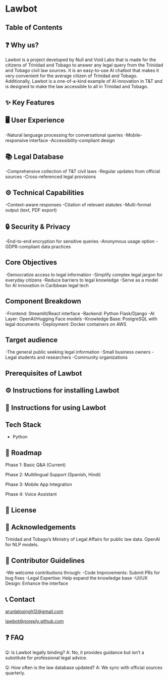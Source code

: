 # Lawbot

## Table of Contents

## ❓ Why us?
Lawbot is a project developed by Null and Void Labs that is made for the citizens of Trinidad and Tobago to answer any legal query from the Trinidad and Tobago civil law sources. It is an easy-to-use AI chatbot that makes it very convenient for the average citizen of Trinidad and Tobago. Additionally, Lawbot is a one-of-a-kind example of AI innovation in T&T and is designed to make the law accessible to all in Trinidad and Tobago.

## ✨ Key Features

## 🖥️ User Experience
-Natural language processing for conversational queries
-Mobile-responsive interface
-Accessibility-compliant design

## 📚 Legal Database
-Comprehensive collection of T&T civil laws
-Regular updates from official sources
-Cross-referenced legal provisions

## ⚙️ Technical Capabilities
-Context-aware responses
-Citation of relevant statutes
-Multi-format output (text, PDF export)

## 🔒 Security & Privacy
-End-to-end encryption for sensitive queries
-Anonymous usage option
-GDPR-compliant data practices

## Core Objectives
-Democratize access to legal information
-Simplify complex legal jargon for everyday citizens
-Reduce barriers to legal knowledge
-Serve as a model for AI innovation in Caribbean legal tech

## Component Breakdown
-Frontend: Streamlit/React interface
-Backend: Python Flask/Django
-AI Layer: OpenAI/Hugging Face models
-Knowledge Base: PostgreSQL with legal documents
-Deployment: Docker containers on AWS

## Target audience
-The general public seeking legal information
-Small business owners
-Legal students and researchers
-Community organizations



## Prerequisites of Lawbot

## ⚙️ Instructions for installing Lawbot

## 📖 Instructions for using Lawbot

## Tech Stack
- Python

## 🔮 Roadmap
Phase 1: Basic Q&A (Current)

Phase 2: Multilingual Support (Spanish, Hindi)

Phase 3: Mobile App Integration

Phase 4: Voice Assistant

## 📜 License

## 🙏  Acknowledgements
Trinidad and Tobago’s Ministry of Legal Affairs for public law data.
OpenAI for NLP models.

## 🤝 Contributor Guidelines
-We welcome contributions through:
-Code Improvements: Submit PRs for bug fixes
-Legal Expertise: Help expand the knowledge base
-UI/UX Design: Enhance the interface

## 📞 Contact

arunlalosingh12@gmail.com

lawbot@noreply.github.com

## ❓ FAQ 
Q: Is Lawbot legally binding?
A: No, it provides guidance but isn’t a substitute for professional legal advice.

Q: How often is the law database updated?
A: We sync with official sources quarterly.

